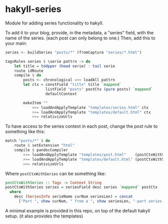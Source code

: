 # hakyll-series

Module for adding series functionality to hakyll.

To add it to your blog, provide, in the metadata, a "series" field, with the name of the series. (each post can only belong to one.) Then, add this to your main:

```haskell
series <- buildSeries "posts/*" (fromCapture "series/*.html")

tagsRules series $ \serie pattrn -> do
    let title = toUpper (head serie) : tail serie
    route idRoute
    compile $ do
        posts <- chronological =<< loadAll pattrn
        let ctx = constField "title" title `mappend`
                  listField "posts" postCtx (pure posts) `mappend`
                  defaultContext

        makeItem ""
            >>= loadAndApplyTemplate "templates/series.html" ctx
            >>= loadAndApplyTemplate "templates/default.html" ctx
            >>= relativizeUrls
```

To have access to the series context in each post, change the post rule to something like this:

```haskell
match "posts/*" $ do
    route $ setExtension "html"
    compile $ pandocCompiler
        >>= loadAndApplyTemplate "templates/post.html"    (postCtxWithSeries series)
        >>= loadAndApplyTemplate "templates/default.html" (postCtxWithSeries series)
        >>= relativizeUrls
```

Where `postCtxWithSeries` can be something like:

```haskell
postCtxWithSeries :: Tags -> Context String
postCtxWithSeries series = seriesField desc series `mappend` postCtx
  where
    desc (SeriesInfo serieName curNum seriesLen) = concat
      ["Part ", show curNum, " from a ", show seriesLen, "-part series on ", serieName]
```

A minimal example is provided in this repo, on top of the default hakyll setup. (it also provides the templates)
